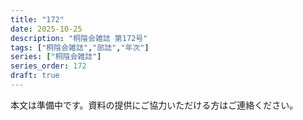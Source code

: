```yaml
---
title: "172"
date: 2025-10-25
description: "桐陰会雑誌 第172号"
tags: ["桐陰会雑誌","部誌","年次"]
series: ["桐陰会雑誌"]
series_order: 172
draft: true
---
```


本文は準備中です。資料の提供にご協力いただける方はご連絡ください。
